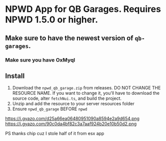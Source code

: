 # NPWD App for QB Garages. Requires NPWD 1.5.0 or higher.

## Make sure to have the newest version of `qb-garages`.

### Make sure you have OxMyql

## Install
1. Download the `npwd_qb_garage.zip` from releases. DO NOT CHANGE THE RESOURCE NAME. If you want to change it, you'll have to download the source code, alter `fetchNui.ts`, and build the project.
2. Unzip and add the resource to your server resources folder
3. Ensure `npwd_qb_garage` BEFORE `npwd`

 https://i.gyazo.com/d25a66ea06480951090a8594e2a9d654.png
 https://i.gyazo.com/90c0da4bf82c3a7aaf924b20e10b50d2.png

PS thanks chip cuz I stole half of it from esx app
